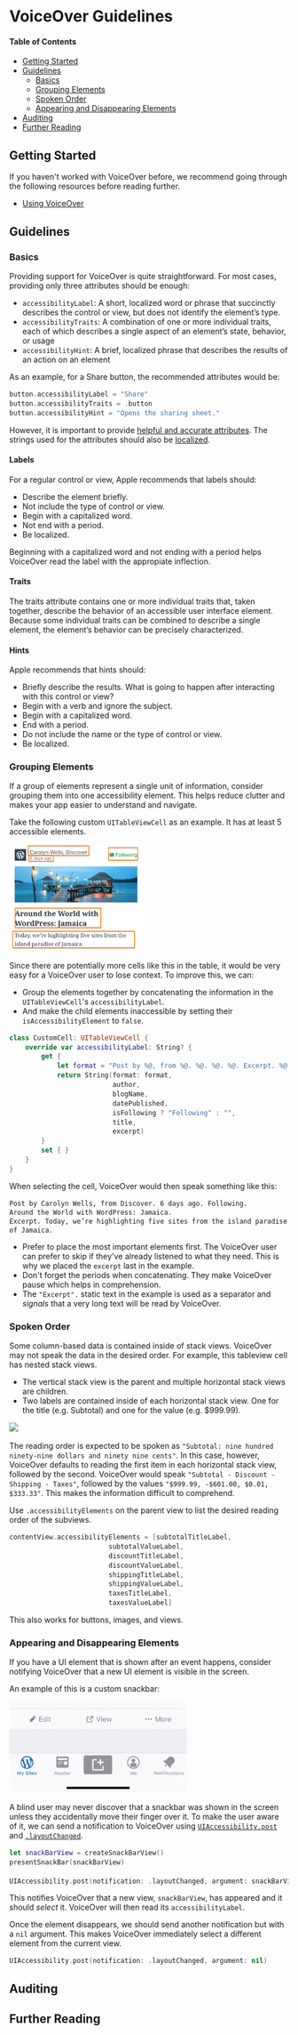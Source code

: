 # VoiceOver Guidelines

#### Table of Contents

- [Getting Started](#getting-started)
- [Guidelines](#guidelines)
	- [Basics](#basics)
    - [Grouping Elements](#grouping-elements)
    - [Spoken Order](#spoken-order)
    - [Appearing and Disappearing Elements](#appearing-disappearing)
- [Auditing](#auditing)
- [Further Reading](#further-reading)

## <a name="getting-started"></a>Getting Started

If you haven't worked with VoiceOver before, we recommend going through the following resources before reading further. 

- [Using VoiceOver](using-voiceover.md)

## <a name="guidelines"></a>Guidelines

### <a name="basics"></a>Basics

Providing support for VoiceOver is quite straightforward. For most cases, providing only three attributes should be enough:

* `accessibilityLabel`: A short, localized word or phrase that succinctly describes the control or view, but does not identify the element’s type.
* `accessibilityTraits`: A combination of one or more individual traits, each of which describes a single aspect of an element’s state, behavior, or usage
* `accessibilityHint`: A brief, localized phrase that describes the results of an action on an element

As an example, for a Share button, the recommended attributes would be:

```swift
button.accessibilityLabel = "Share"
button.accessibilityTraits = .button
button.accessibilityHint = "Opens the sharing sheet."
```

However, it is important to provide [helpful and accurate attributes](https://developer.apple.com/library/content/documentation/UserExperience/Conceptual/iPhoneAccessibility/Making_Application_Accessible/Making_Application_Accessible.html#//apple_ref/doc/uid/TP40008785-CH102-SW6). The strings used for the attributes should also be [localized](https://developer.apple.com/library/archive/documentation/MacOSX/Conceptual/BPInternational/InternationalizingYourCode/InternationalizingYourCode.html#//apple_ref/doc/uid/10000171i-CH4-SW1).

#### <a namme="labels"></a>Labels

For a regular control or view, Apple recommends that labels should:

- Describe the element briefly.
- Not include the type of control or view.
- Begin with a capitalized word.
- Not end with a period.
- Be localized.

Beginning with a capitalized word and not ending with a period helps VoiceOver read the label with the appropiate inflection.

#### <a name="traits"></a>Traits

The traits attribute contains one or more individual traits that, taken together, describe the behavior of an accessible user interface element. Because some individual traits can be combined to describe a single element, the element’s behavior can be precisely characterized.

#### <a name="hints"></a>Hints

Apple recommends that hints should:

- Briefly describe the results. What is going to happen after interacting with this control or view?
- Begin with a verb and ignore the subject.
- Begin with a capitalized word.
- End with a period.
- Do not include the name or the type of control or view.
- Be localized.

### <a name="grouping-elements"></a>Grouping Elements

If a group of elements represent a single unit of information, consider grouping them into one accessibility element. This helps reduce clutter and makes your app easier to understand and navigate. 

Take the following custom `UITableViewCell` as an example. It has at least 5 accessible elements. 

<img src="images/voiceover-guidelines/group-elements-before.png" width="240">

Since there are potentially more cells like this in the table, it would be very easy for a VoiceOver user to lose context. To improve this, we can:

- Group the elements together by concatenating the information in the `UITableViewCell`'s `accessibilityLabel`.
- And make the child elements inaccessible by setting their `isAccessibilityElement` to `false`.

```swift
class CustomCell: UITableViewCell {
    override var accessibilityLabel: String? {
        get {
            let format = "Post by %@, from %@. %@. %@. %@. Excerpt. %@."
            return String(format: format,
                          author,
                          blogName,
                          datePublished,
                          isFollowing ? "Following" : "",
                          title,
                          excerpt)
        }
        set { }
    }
}
```

When selecting the cell, VoiceOver would then speak something like this:

```
Post by Carolyn Wells, from Discover. 6 days ago. Following. 
Around the World with WordPress: Jamaica. 
Excerpt. Today, we’re highlighting five sites from the island paradise of Jamaica.
```

- Prefer to place the most important elements first. The VoiceOver user can prefer to skip if they've already listened to what they need. This is why we placed the `excerpt` last in the example.
- Don't forget the periods when concatenating. They make VoiceOver pause which helps in comprehension.
- The `"Excerpt".` static text in the example is used as a separator and _signals_ that a very long text will be read by VoiceOver.

### <a name="spoken-order"></a>Spoken Order

Some column-based data is contained inside of stack views. VoiceOver may not speak the data in the desired order. For example, this tableview cell has nested stack views. 

- The vertical stack view is the parent and multiple horizontal stack views are children. 
- Two labels are contained inside of each horizontal stack view. One for the title (e.g. Subtotal) and one for the value (e.g. $999.99).

![](images/voiceover-guidelines.png)

The reading order is expected to be spoken as `"Subtotal: nine hundred ninety-nine dollars and ninety nine cents"`. In this case, however, VoiceOver defaults to reading the first item in each horizontal stack view, followed by the second. VoiceOver would speak `"Subtotal - Discount - Shipping - Taxes"`, followed by the values `"$999.99, -$601.00, $0.01, $333.33"`. This makes the information difficult to comprehend.

Use `.accessibilityElements` on the parent view to list the desired reading order of the subviews.

```swift
contentView.accessibilityElements = [subtotalTitleLabel, 
			             subtotalValueLabel, 
			             discountTitleLabel, 
			             discountValueLabel,
			             shippingTitleLabel,
			             shippingValueLabel,
			             taxesTitleLabel,
			             taxesValueLabel]
``` 

This also works for buttons, images, and views.

### <a name="appearing-disappearing"></a>Appearing and Disappearing Elements

If you have a UI element that is shown after an event happens, consider notifying VoiceOver that a new UI element is visible in the screen. 

An example of this is a custom snackbar:

<img src="images/voiceover-guidelines/announce-elements-notice.gif" width="320">

A blind user may never discover that a snackbar was shown in the screen unless they accidentally move their finger over it. To make the user aware of it, we can send a notification to VoiceOver using [`UIAccessibility.post`](https://developer.apple.com/documentation/uikit/uiaccessibility/1615194-post) and [`.layoutChanged`](https://developer.apple.com/documentation/uikit/uiaccessibility/notification/1620186-layoutchanged).

```swift
let snackBarView = createSnackBarView()
presentSnackBar(snackBarView)

UIAccessibility.post(notification: .layoutChanged, argument: snackBarView)
```

This notifies VoiceOver that a new view, `snackBarView`, has appeared and it should _select_ it. VoiceOver will then read its `accessibilityLabel`.

Once the element disappears, we should send another notification but with a `nil` argument. This makes VoiceOver immediately select a different element from the current view.

```swift
UIAccessibility.post(notification: .layoutChanged, argument: nil)
```

## <a name="auditing"></a>Auditing

## <a name="further-reading"></a>Further Reading